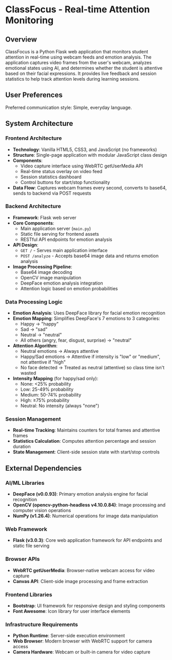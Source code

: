 # ClassFocus - Real-time Attention Monitoring

## Overview

ClassFocus is a Python Flask web application that monitors student attention in real-time using webcam feeds and emotion analysis. The application captures video frames from the user's webcam, analyzes emotional states using AI, and determines whether the student is attentive based on their facial expressions. It provides live feedback and session statistics to help track attention levels during learning sessions.

## User Preferences

Preferred communication style: Simple, everyday language.

## System Architecture

### Frontend Architecture
- **Technology**: Vanilla HTML5, CSS3, and JavaScript (no frameworks)
- **Structure**: Single-page application with modular JavaScript class design
- **Components**:
  - Video capture interface using WebRTC getUserMedia API
  - Real-time status overlay on video feed
  - Session statistics dashboard
  - Control buttons for start/stop functionality
- **Data Flow**: Captures webcam frames every second, converts to base64, sends to backend via POST requests

### Backend Architecture
- **Framework**: Flask web server
- **Core Components**:
  - Main application server (`main.py`)
  - Static file serving for frontend assets
  - RESTful API endpoints for emotion analysis
- **API Design**:
  - `GET /` - Serves main application interface
  - `POST /analyze` - Accepts base64 image data and returns emotion analysis
- **Image Processing Pipeline**:
  - Base64 image decoding
  - OpenCV image manipulation
  - DeepFace emotion analysis integration
  - Attention logic based on emotion probabilities

### Data Processing Logic
- **Emotion Analysis**: Uses DeepFace library for facial emotion recognition
- **Emotion Mapping**: Simplifies DeepFace's 7 emotions to 3 categories:
  - Happy → "happy"
  - Sad → "sad" 
  - Neutral → "neutral"
  - All others (angry, fear, disgust, surprise) → "neutral"
- **Attention Algorithm**:
  - Neutral emotions → Always attentive
  - Happy/Sad emotions → Attentive if intensity is "low" or "medium", not attentive if "high"
  - No face detected → Treated as neutral (attentive) so class time isn't wasted
- **Intensity Mapping** (for happy/sad only):
  - None: <25% probability
  - Low: 25-49% probability
  - Medium: 50-74% probability
  - High: ≥75% probability
  - Neutral: No intensity (always "none")

### Session Management
- **Real-time Tracking**: Maintains counters for total frames and attentive frames
- **Statistics Calculation**: Computes attention percentage and session duration
- **State Management**: Client-side session state with start/stop controls

## External Dependencies

### AI/ML Libraries
- **DeepFace (v0.0.93)**: Primary emotion analysis engine for facial recognition
- **OpenCV (opencv-python-headless v4.10.0.84)**: Image processing and computer vision operations
- **NumPy (v1.26.4)**: Numerical operations for image data manipulation

### Web Framework
- **Flask (v3.0.3)**: Core web application framework for API endpoints and static file serving

### Browser APIs
- **WebRTC getUserMedia**: Browser-native webcam access for video capture
- **Canvas API**: Client-side image processing and frame extraction

### Frontend Libraries
- **Bootstrap**: UI framework for responsive design and styling components
- **Font Awesome**: Icon library for user interface elements

### Infrastructure Requirements
- **Python Runtime**: Server-side execution environment
- **Web Browser**: Modern browser with WebRTC support for camera access
- **Camera Hardware**: Webcam or built-in camera for video capture